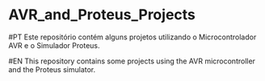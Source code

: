 # AVR_and_Proteus_Projects
#PT Este repositório contém alguns projetos utilizando o Microcontrolador AVR e o Simulador Proteus.  

#EN This repository contains some projects using the AVR microcontroller and the Proteus simulator.
